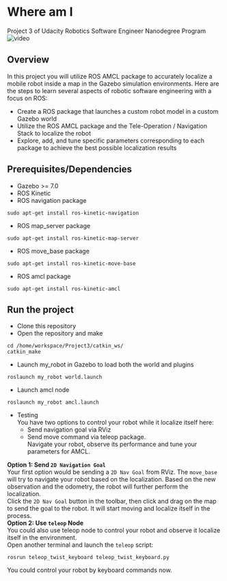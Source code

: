 # Where am I
Project 3 of Udacity Robotics Software Engineer Nanodegree Program
![video](https://github.com/adamalavi/Robotics-software-development-Udacity_ND/blob/master/Project3/videos/Project3%20-%20Where%20am%20I.gif)  
## Overview  
In this project you will utilize ROS AMCL package to accurately localize a mobile robot inside a map in the Gazebo simulation environments. Here are the steps to learn several aspects of robotic software engineering with a focus on ROS:  
* Create a ROS package that launches a custom robot model in a custom Gazebo world  
* Utilize the ROS AMCL package and the Tele-Operation / Navigation Stack to localize the robot  
* Explore, add, and tune specific parameters corresponding to each package to achieve the best possible localization results  
## Prerequisites/Dependencies  
* Gazebo >= 7.0  
* ROS Kinetic  
* ROS navigation package  
```
sudo apt-get install ros-kinetic-navigation
```
* ROS map_server package  
```
sudo apt-get install ros-kinetic-map-server
```
* ROS move_base package  
```
sudo apt-get install ros-kinetic-move-base
```
* ROS amcl package  
```
sudo apt-get install ros-kinetic-amcl
```

## Run the project  
* Clone this repository
* Open the repository and make  
```
cd /home/workspace/Project3/catkin_ws/
catkin_make
```
* Launch my_robot in Gazebo to load both the world and plugins  
```
roslaunch my_robot world.launch
```  
* Launch amcl node  
```
roslaunch my_robot amcl.launch
```  
* Testing  
You have two options to control your robot while it localize itself here:  
  * Send navigation goal via RViz  
  * Send move command via teleop package.  
Navigate your robot, observe its performance and tune your parameters for AMCL.  

**Option 1: Send `2D Navigation Goal`**  
Your first option would be sending a `2D Nav Goal` from RViz. The `move_base` will try to navigate your robot based on the localization. Based on the new observation and the odometry, the robot will further perform the localization.  
Click the `2D Nav Goal` button in the toolbar, then click and drag on the map to send the goal to the robot. It will start moving and localize itself in the process.  
**Option 2: Use `teleop` Node**  
You could also use teleop node to control your robot and observe it localize itself in the environment.  
Open another terminal and launch the `teleop` script:  
```
rosrun teleop_twist_keyboard teleop_twist_keyboard.py
```
You could control your robot by keyboard commands now.
